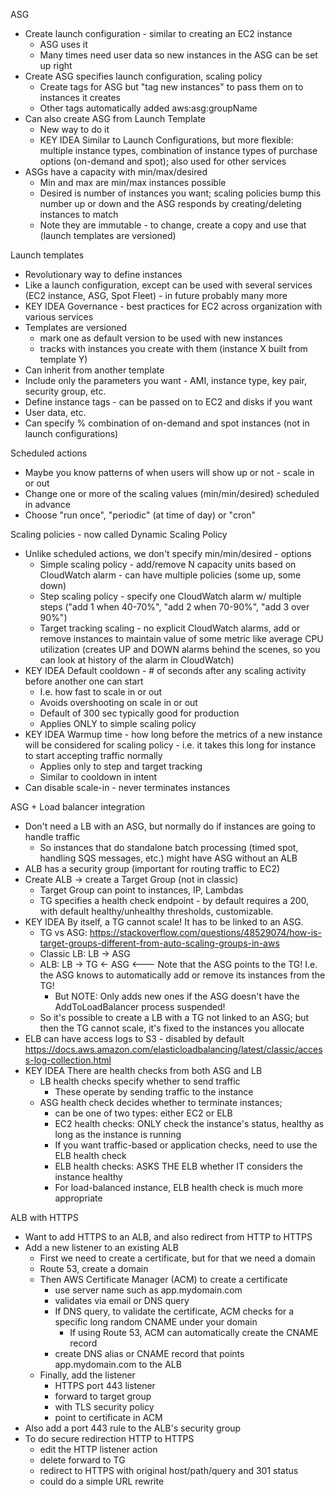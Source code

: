 ASG
- Create launch configuration - similar to creating an EC2 instance
  - ASG uses it
  - Many times need user data so new instances in the ASG can be set up right
- Create ASG specifies launch configuration, scaling policy
  - Create tags for ASG but "tag new instances" to pass them on to instances it creates
  - Other tags automatically added aws:asg:groupName
- Can also create ASG from Launch Template
  - New way to do it
  - KEY IDEA Similar to Launch Configurations, but more flexible: multiple instance types, combination of instance types of purchase options (on-demand and spot); also used for other services
- ASGs have a capacity with min/max/desired
  - Min and max are min/max instances possible
  - Desired is number of instances you want; scaling policies bump this number up or down and the ASG responds by creating/deleting instances to match
  - Note they are immutable - to change, create a copy and use that (launch templates are versioned)

Launch templates
- Revolutionary way to define instances
- Like a launch configuration, except can be used with several services (EC2 instance, ASG, Spot Fleet) - in future probably many more
- KEY IDEA Governance - best practices for EC2 across organization with various services
- Templates are versioned 
  - mark one as default version to be used with new instances
  - tracks with instances you create with them (instance X built from template Y)
- Can inherit from another template
- Include only the parameters you want - AMI, instance type, key pair, security group, etc.
- Define instance tags - can be passed on to EC2 and disks if you want
- User data, etc.
- Can specify % combination of on-demand and spot instances (not in launch configurations)

Scheduled actions
- Maybe you know patterns of when users will show up or not - scale in or out
- Change one or more of the scaling values (min/min/desired) scheduled in advance
- Choose "run once", "periodic" (at time of day) or "cron"

Scaling policies - now called Dynamic Scaling Policy
- Unlike scheduled actions, we don't specify min/min/desired - options
  - Simple scaling policy - add/remove N capacity units based on CloudWatch alarm - can have multiple policies (some up, some down)
  - Step scaling policy - specify one CloudWatch alarm w/ multiple steps ("add 1 when 40-70%", "add 2 when 70-90%", "add 3 over 90%")
  - Target tracking scaling - no explicit CloudWatch alarms, add or remove instances to maintain value of some metric like average CPU utilization (creates UP and DOWN alarms behind the scenes, so you can look at history of the alarm in CloudWatch)
- KEY IDEA Default cooldown - # of seconds after any scaling activity before another one can start
  - I.e. how fast to scale in or out
  - Avoids overshooting on scale in or out
  - Default of 300 sec typically good for production
  - Applies ONLY to simple scaling policy
- KEY IDEA Warmup time - how long before the metrics of a new instance will be considered for scaling policy - i.e. it takes this long for instance to start accepting traffic normally
  - Applies only to step and target tracking
  - Similar to cooldown in intent
- Can disable scale-in - never terminates instances

ASG + Load balancer integration
- Don't need a LB with an ASG, but normally do if instances are going to handle traffic
  - So instances that do standalone batch processing (timed spot, handling SQS messages, etc.) might have ASG without an ALB
- ALB has a security group (important for routing traffic to EC2)
- Create ALB -> create a Target Group (not in classic)
  - Target Group can point to instances, IP, Lambdas
  - TG specifies a health check endpoint - by default requires a 200, with default healthy/unhealthy thresholds, customizable.
- KEY IDEA By itself, a TG cannot scale! It has to be linked to an ASG.
  - TG vs ASG: https://stackoverflow.com/questions/48529074/how-is-target-groups-different-from-auto-scaling-groups-in-aws
  - Classic LB: LB -> ASG
  - ALB: LB -> TG <- ASG <--- Note that the ASG points to the TG! I.e. the ASG knows to automatically add or remove its instances from the TG!
    - But NOTE: Only adds new ones if the ASG doesn't have the AddToLoadBalancer process suspended!
  - So it's possible to create a LB with a TG not linked to an ASG; but then the TG cannot scale, it's fixed to the instances you allocate
- ELB can have access logs to S3 - disabled by default https://docs.aws.amazon.com/elasticloadbalancing/latest/classic/access-log-collection.html
- KEY IDEA There are health checks from both ASG and LB
  - LB health checks specify whether to send traffic
    - These operate by sending traffic to the instance
  - ASG health check decides whether to terminate instances; 
    - can be one of two types: either EC2 or ELB
    - EC2 health checks: ONLY check the instance's status, healthy as long as the instance is running
    - If you want traffic-based or application checks, need to use the ELB health check
	- ELB health checks: ASKS THE ELB whether IT considers the instance healthy
	- For load-balanced instance, ELB health check is much more appropriate

ALB with HTTPS
- Want to add HTTPS to an ALB, and also redirect from HTTP to HTTPS
- Add a new listener to an existing ALB
  - First we need to create a certificate, but for that we need a domain
  - Route 53, create a domain
  - Then AWS Certificate Manager (ACM) to create a certificate
    - use server name such as app.mydomain.com
    - validates via email or DNS query
    - If DNS query, to validate the certificate, ACM checks for a specific long random CNAME under your domain
      - If using Route 53, ACM can automatically create the CNAME record
    - create DNS alias or CNAME record that points app.mydomain.com to the ALB
  - Finally, add the listener
    - HTTPS port 443 listener
	- forward to target group
	- with TLS security policy
	- point to certificate in ACM
- Also add a port 443 rule to the ALB's security group
- To do secure redirection HTTP to HTTPS 
  - edit the HTTP listener action
  - delete forward to TG
  - redirect to HTTPS with original host/path/query and 301 status
  - could do a simple URL rewrite
